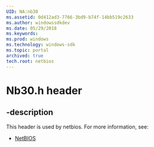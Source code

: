 ```yaml
---
UID: NA:nb30
ms.assetid: 0d412ad3-7766-3bd9-b74f-14bb519c2633
ms.author: windowssdkdev
ms.date: 05/29/2018
ms.keywords: 
ms.prod: windows
ms.technology: windows-sdk
ms.topic: portal
archived: true
tech.root: netbios
---
```


# Nb30.h header


## -description


This header is used by netbios. For more information, see:

- [NetBIOS](../_netbios/index.md)